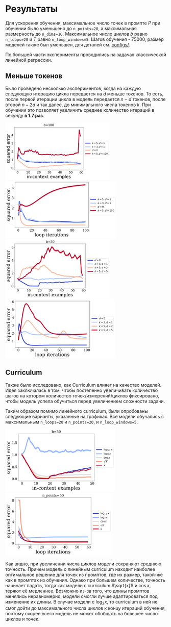 # Результаты
Для ускорения обучения, максимальное число точек в промпте $P$ при обучении было уменьшено до `n_points=20`, а максимальная размерность до `n_dims=10`. Максимальное число циклов $b$ равно `n_loops=20` и $T$ равно `n_loop_windows=5`. Шагов обучения - 75000, размер моделей также был уменьшен, для деталей см. [configs/](./configs/). 

По большей части эксперименты проводились на задачах классической линейной регрессии.

## Меньше токенов
Было проведено несколько экспериментов, когда на каждую следующую итерацию цикла передается на $d$ меньше токенов. То есть, после первой итерации цикла в модель передается $n-d$ токенов, после второй $n-2d$ и так далее, до минимального числа токенов $k$. При обучении это позволяет увеличить среднее количество итераций в секунду __в 1.7 раз__.

<img src="./media/T5_ex.png" height="180">
<img src="./media/T5_loop.png" height="180">

<img src="./media/T10_ex.png" height="185">
<img src="./media/T10_loop.png" height="185">

## Curriculum
Также было исследовано, как Curriculum влияет на качество моделей. Идея заключалась в том, чтобы постепенно увеличивать количество шагов на котором количество точек/измерений/циклов фиксировано, чтобы модель успела обучиться перед увеличением сложности задачи.

Таким образом помимо линейного curriculum, были опробованы следующие варианты, указанные на графиках. Все модели обучались с максимальным `n_loops=20` и `n_points=20`, и `n_loop_windows=5`. 

<img src="./media/clm_ex.png" height="197">
<img src="./media/clm_loop.png"height="197">

Как видно, при увеличении числа циклов модели сохраняют среднюю точность. Причем модель с линейным curriculum находит наиболее оптимальное решение для точек из промптов, где их размер, такой-же как в промптах из обучения. Однако при большем количестве, точность начинает падать, тогда как модели с curriculum $\sqrt{x}$ и $\cos{x}$, теряют её медленнее. Возможно из-за того, что длины промптов менялись неравномерно, модели смогли лучше адаптироваться под изменение их длины. В случае модели с $\log_2{x}$, то curriculum в ней не смог дойти до максимального числа циклов к концу итераций обучения, поэтому скорее всего модель не может обобщать на большее число циклов и точек.

